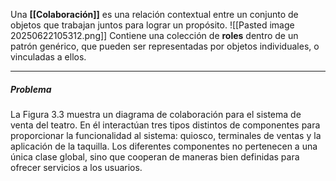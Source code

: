 Una **[[Colaboración]]** es una relación contextual entre un conjunto de objetos que trabajan juntos para lograr un propósito. 
![[Pasted image 20250622105312.png]]
Contiene una colección de **roles** dentro de un patrón genérico, que pueden ser representadas por objetos individuales, o vinculadas a ellos. 
****
##### **Problema**
La Figura 3.3 muestra un diagrama de colaboración para el sistema de venta del teatro. En él interactúan tres tipos distintos de componentes para proporcionar la funcionalidad al sistema: quiosco, terminales de ventas y la aplicación de la taquilla. Los diferentes componentes no pertenecen a una única clase global, sino que cooperan de maneras bien definidas para ofrecer servicios a los usuarios.
